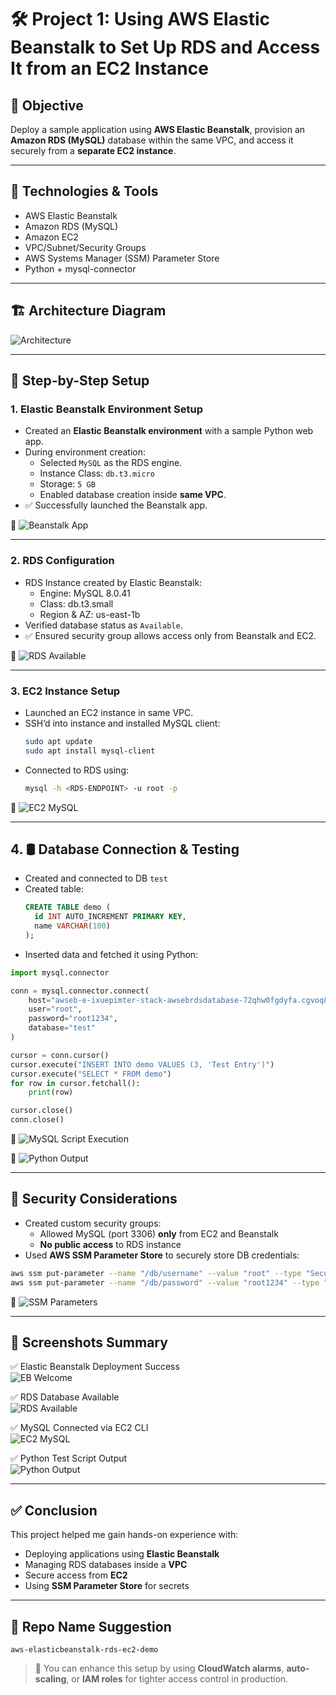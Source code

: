 
# 🛠️ Project 1: Using AWS Elastic Beanstalk to Set Up RDS and Access It from an EC2 Instance

## 🎯 Objective
Deploy a sample application using **AWS Elastic Beanstalk**, provision an **Amazon RDS (MySQL)** database within the same VPC, and access it securely from a **separate EC2 instance**.

---

## 🧰 Technologies & Tools
- AWS Elastic Beanstalk
- Amazon RDS (MySQL)
- Amazon EC2
- VPC/Subnet/Security Groups
- AWS Systems Manager (SSM) Parameter Store
- Python + mysql-connector

---

## 🏗️ Architecture Diagram

![Architecture](AWS-ElasticBeanstalk-RDS-EC2-Demo/project_ss/architecture.jpeg)

---

## 🚀 Step-by-Step Setup

### 1. Elastic Beanstalk Environment Setup
- Created an **Elastic Beanstalk environment** with a sample Python web app.
- During environment creation:
  - Selected `MySQL` as the RDS engine.
  - Instance Class: `db.t3.micro`
  - Storage: `5 GB`
  - Enabled database creation inside **same VPC**.
- ✅ Successfully launched the Beanstalk app.

📸 ![Beanstalk App](./Screenshot%20(98).png)

---

### 2. RDS Configuration
- RDS Instance created by Elastic Beanstalk:
  - Engine: MySQL 8.0.41
  - Class: db.t3.small
  - Region & AZ: us-east-1b
- Verified database status as `Available`.
- ✅ Ensured security group allows access only from Beanstalk and EC2.

📸 ![RDS Available](./Screenshot%20(99).png)

---

### 3. EC2 Instance Setup
- Launched an EC2 instance in same VPC.
- SSH’d into instance and installed MySQL client:
  ```bash
  sudo apt update
  sudo apt install mysql-client
  ```
- Connected to RDS using:
  ```bash
  mysql -h <RDS-ENDPOINT> -u root -p
  ```

📸 ![EC2 MySQL](./Screenshot%202025-06-17%20134254.jpg)

---

## 4. 🛢️ Database Connection & Testing

- Created and connected to DB `test`
- Created table:
  ```sql
  CREATE TABLE demo (
    id INT AUTO_INCREMENT PRIMARY KEY,
    name VARCHAR(100)
  );
  ```
- Inserted data and fetched it using Python:

```python
import mysql.connector

conn = mysql.connector.connect(
    host="awseb-e-ixuepimter-stack-awsebrdsdatabase-72qhw0fgdyfa.cgvoq8uyiakt.us-east-1.rds.amazonaws.com",
    user="root",
    password="root1234",
    database="test"
)

cursor = conn.cursor()
cursor.execute("INSERT INTO demo VALUES (3, 'Test Entry')")
cursor.execute("SELECT * FROM demo")
for row in cursor.fetchall():
    print(row)

cursor.close()
conn.close()
```

📸 ![MySQL Script Execution](./Screenshot%202025-06-17%20141504.jpg)

📸 ![Python Output](./Screenshot%202025-06-17%20141544.jpg)

---

## 🔐 Security Considerations

- Created custom security groups:
  - Allowed MySQL (port 3306) **only** from EC2 and Beanstalk
  - **No public access** to RDS instance
- Used **AWS SSM Parameter Store** to securely store DB credentials:

```bash
aws ssm put-parameter --name "/db/username" --value "root" --type "SecureString"
aws ssm put-parameter --name "/db/password" --value "root1234" --type "SecureString"
```

📸 ![SSM Parameters](./Screenshot%202025-06-17%20140041.jpg)

---

## 📸 Screenshots Summary

✅ Elastic Beanstalk Deployment Success  
![EB Welcome](./Screenshot%20(98).png)

✅ RDS Database Available  
![RDS Available](./Screenshot%20(99).png)

✅ MySQL Connected via EC2 CLI  
![EC2 MySQL](./Screenshot%202025-06-17%20134254.jpg)

✅ Python Test Script Output  
![Python Output](./Screenshot%202025-06-17%20141544.jpg)

---

## ✅ Conclusion

This project helped me gain hands-on experience with:
- Deploying applications using **Elastic Beanstalk**
- Managing RDS databases inside a **VPC**
- Secure access from **EC2**
- Using **SSM Parameter Store** for secrets

---

## 📁 Repo Name Suggestion

```
aws-elasticbeanstalk-rds-ec2-demo
```

> 🔄 You can enhance this setup by using **CloudWatch alarms**, **auto-scaling**, or **IAM roles** for tighter access control in production.
